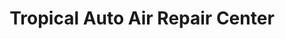 ---
title: "Tropical Auto Air Repair Center"
url: /edgewater/tropical-auto-air-repair-center/
shop: Autowerkstatt
---